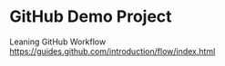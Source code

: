 # GitHub Demo Project
Leaning GitHub Workflow https://guides.github.com/introduction/flow/index.html
